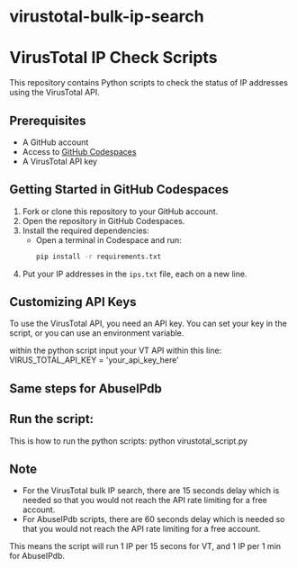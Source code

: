 # virustotal-bulk-ip-search


# VirusTotal IP Check Scripts

This repository contains Python scripts to check the status of IP addresses using the VirusTotal API.

## Prerequisites

- A GitHub account
- Access to [GitHub Codespaces](https://github.com/codespaces)
- A VirusTotal API key

## Getting Started in GitHub Codespaces

1. Fork or clone this repository to your GitHub account.
2. Open the repository in GitHub Codespaces.
3. Install the required dependencies:
   - Open a terminal in Codespace and run:
     ```bash
     pip install -r requirements.txt
     ```
4. Put your IP addresses in the `ips.txt` file, each on a new line.


## Customizing API Keys

To use the VirusTotal API, you need an API key. You can set your key in the script, or you can use an environment variable.

within the python script input your VT API within this line:
VIRUS_TOTAL_API_KEY = 'your_api_key_here'

Same steps for AbuseIPdb
--------------------------------------------------------------------

## Run the script:
This is how to run the python scripts:
python virustotal_script.py


## Note
- For the VirusTotal bulk IP search, there are 15 seconds delay which is needed so that you would not reach the API rate limiting for a free account.
- For AbuseIPdb scripts, there are 60 seconds delay which is needed so that you would not reach the API rate limiting for a free account.

This means the script will run 1 IP per 15 secons for VT, and 1 IP per 1 min for AbuseIPdb.





